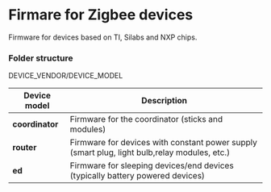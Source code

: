 # Firmare for Zigbee devices

Firmware for devices based on TI, Silabs and NXP chips.

### Folder structure

DEVICE_VENDOR/DEVICE_MODEL

| Device model    | Description |
|-----------------|---|
| **coordinator** | Firmware for the coordinator (sticks and modules) |
| **router**      | Firmware for devices with constant power supply (smart plug, light bulb,relay modules, etc.) |
| **ed**          | Firmware for sleeping devices/end devices (typically battery powered devices) |
